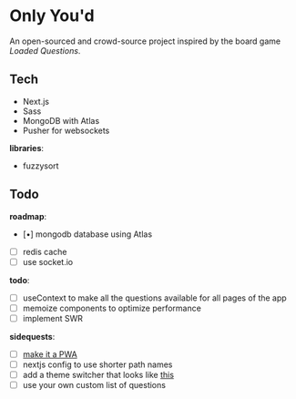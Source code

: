 # Only You'd
An open-sourced and crowd-source project inspired by the board game *Loaded Questions*.

## Tech
 - Next.js
 - Sass
 - MongoDB with Atlas
 - Pusher for websockets

**libraries**:
 - fuzzysort

## Todo
**roadmap**:
 - [•] mongodb database using Atlas
 - [ ] redis cache
 - [ ] use socket.io 

**todo**:
 - [ ] useContext to make all the questions available for all pages of the app
 - [ ] memoize components to optimize performance
 - [ ] implement SWR

**sidequests**:
 - [ ] [make it a PWA](https://melvingeorge.me/blog/nextjs-pwa)
 - [ ] nextjs config to use shorter path names
 - [ ] add a theme switcher that looks like [this](https://words-aas.vercel.app/)
 - [ ] use your own custom list of questions

